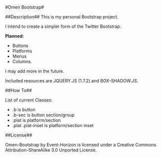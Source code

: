 #Omen Bootstrap#

##Description##
This is my personal Bootstrap project. 

I intend to create a simpler form of the Twitter Bootstrap. 

**Planned:**
 - Buttons
 - Platforms
 - Menus
 - Columns.

I may add more in the future.



Included resources are JQUERY.JS (1.7.2) and BOX-SHADOW.JS.

##How To##

List of current Classes:
 - .b is button
 - .b-sec is button section/group
 - .plat is platform/section
 - .plat .plat-inset is platform/section inset

##License##

Omen-Bootstrap by Event-Horizon is licensed under a Creative Commons Attribution-ShareAlike 3.0 Unported License.